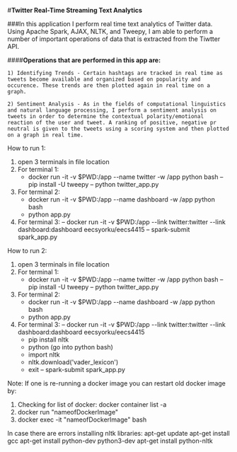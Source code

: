 #**Twitter Real-Time Streaming Text Analytics**

###In this application I perform real time text analytics of Twitter data. Using Apache Spark, AJAX, NLTK, and Tweepy, I am able to perform a number of important operations of data that is extracted from the Tiwtter API.

####**Operations that are performed in this app are:**

    1) Identifying Trends - Certain hashtags are tracked in real time as tweets become available and organized based on popularity and occurence. These trends are then plotted again in real time on a graph.
    
    2) Sentiment Analysis - As in the fields of computational linguistics and natural language processing, I perform a sentiment analysis on tweets in order to determine the contextual polarity/emotional reaction of the user and tweet. A ranking of positive, negative pr neutral is given to the tweets using a scoring system and then plotted on a graph in real time.



How to run 1:
1) open 3 terminals in file location
2) For terminal 1: 
    - docker run -it -v $PWD:/app --name twitter -w /app python bash
    – pip install -U tweepy
    – python twitter_app.py
3) For terminal 2:
    - docker run -it -v $PWD:/app --name dashboard -w /app python bash
    - python app.py
4) For terminal 3:
    – docker run -it -v $PWD:/app --link twitter:twitter --link dashboard:dashboard eecsyorku/eecs4415
    – spark-submit spark_app.py

How to run 2:
1) open 3 terminals in file location
2) For terminal 1: 
    - docker run -it -v $PWD:/app --name twitter -w /app python bash
    – pip install -U tweepy
    – python twitter_app.py
3) For terminal 2:
    - docker run -it -v $PWD:/app --name dashboard -w /app python bash
    - python app.py
4) For terminal 3:
    – docker run -it -v $PWD:/app --link twitter:twitter --link dashboard:dashboard eecsyorku/eecs4415
    - pip install nltk
    - python (go into python bash)
    - import nltk
    - nltk.download('vader_lexicon')
    - exit
    – spark-submit spark_app.py


Note: 
If one is re-running a docker image you can restart old docker image by:
1) Checking for list of docker: docker container list -a
2) docker run "nameofDockerImage"
3) docker exec -it "nameofDockerImage" bash

In case there are errors installing nltk libraries:
apt-get update
apt-get install gcc
apt-get install python-dev python3-dev
apt-get install python-nltk
